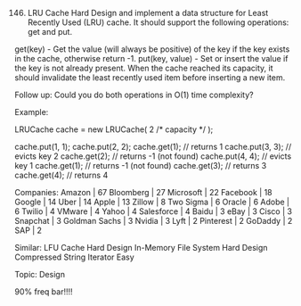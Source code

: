 146. LRU Cache
Hard
Design and implement a data structure for Least Recently Used (LRU) cache. It should support the following operations: get and put.

get(key) - Get the value (will always be positive) of the key if the key exists in the cache, otherwise return -1.
put(key, value) - Set or insert the value if the key is not already present. When the cache reached its capacity, it should invalidate the least recently used item before inserting a new item.

Follow up:
Could you do both operations in O(1) time complexity?

Example:

LRUCache cache = new LRUCache( 2 /* capacity */ );

cache.put(1, 1);
cache.put(2, 2);
cache.get(1);       // returns 1
cache.put(3, 3);    // evicts key 2
cache.get(2);       // returns -1 (not found)
cache.put(4, 4);    // evicts key 1
cache.get(1);       // returns -1 (not found)
cache.get(3);       // returns 3
cache.get(4);       // returns 4

Companies: Amazon | 67 Bloomberg | 27 Microsoft | 22 Facebook | 18 Google | 14 Uber | 14 Apple | 13 Zillow | 8 Two Sigma | 6 Oracle | 6 Adobe | 6 Twilio | 4 VMware | 4 Yahoo | 4 Salesforce | 4 Baidu | 3 eBay | 3 Cisco | 3 Snapchat | 3 Goldman Sachs | 3 Nvidia | 3 Lyft | 2 Pinterest | 2 GoDaddy | 2 SAP | 2 

Similar: 
LFU Cache Hard
Design In-Memory File System Hard
Design Compressed String Iterator Easy

Topic: Design

90% freq bar!!!! 
